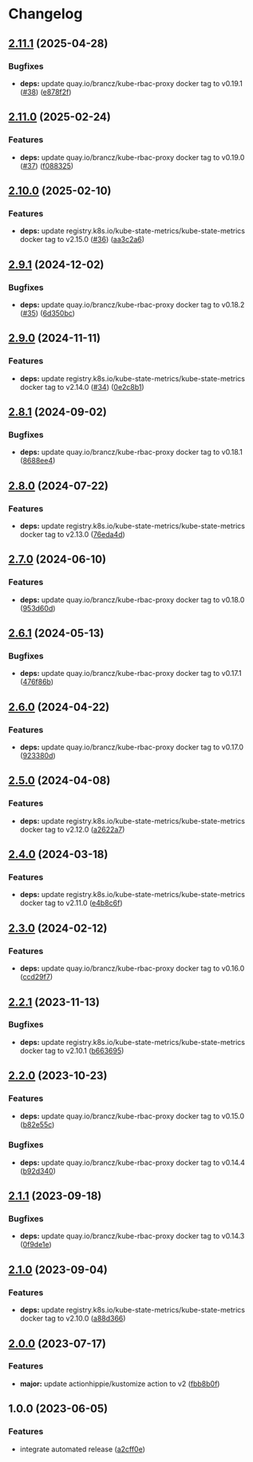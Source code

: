 # Changelog

## [2.11.1](https://github.com/kustomhippie/kubestate-metrics/compare/v2.11.0...v2.11.1) (2025-04-28)


### Bugfixes

* **deps:** update quay.io/brancz/kube-rbac-proxy docker tag to v0.19.1 ([#38](https://github.com/kustomhippie/kubestate-metrics/issues/38)) ([e878f2f](https://github.com/kustomhippie/kubestate-metrics/commit/e878f2f280d2ca11b3a521e7e7dc4888b7c7eaed))

## [2.11.0](https://github.com/kustomhippie/kubestate-metrics/compare/v2.10.0...v2.11.0) (2025-02-24)


### Features

* **deps:** update quay.io/brancz/kube-rbac-proxy docker tag to v0.19.0 ([#37](https://github.com/kustomhippie/kubestate-metrics/issues/37)) ([f088325](https://github.com/kustomhippie/kubestate-metrics/commit/f088325d6c9fd287f3187162c0f851076b8fc5d5))

## [2.10.0](https://github.com/kustomhippie/kubestate-metrics/compare/v2.9.1...v2.10.0) (2025-02-10)


### Features

* **deps:** update registry.k8s.io/kube-state-metrics/kube-state-metrics docker tag to v2.15.0 ([#36](https://github.com/kustomhippie/kubestate-metrics/issues/36)) ([aa3c2a6](https://github.com/kustomhippie/kubestate-metrics/commit/aa3c2a6b04399bcea2f8ede5d8a0c9a3ec21fdc2))

## [2.9.1](https://github.com/kustomhippie/kubestate-metrics/compare/v2.9.0...v2.9.1) (2024-12-02)


### Bugfixes

* **deps:** update quay.io/brancz/kube-rbac-proxy docker tag to v0.18.2 ([#35](https://github.com/kustomhippie/kubestate-metrics/issues/35)) ([6d350bc](https://github.com/kustomhippie/kubestate-metrics/commit/6d350bc34fb0f48fc6a100c8e0703da1c819442d))

## [2.9.0](https://github.com/kustomhippie/kubestate-metrics/compare/v2.8.1...v2.9.0) (2024-11-11)


### Features

* **deps:** update registry.k8s.io/kube-state-metrics/kube-state-metrics docker tag to v2.14.0 ([#34](https://github.com/kustomhippie/kubestate-metrics/issues/34)) ([0e2c8b1](https://github.com/kustomhippie/kubestate-metrics/commit/0e2c8b151b6e70dbd0a57ea877e64d2dada6ad08))

## [2.8.1](https://github.com/kustomhippie/kubestate-metrics/compare/v2.8.0...v2.8.1) (2024-09-02)


### Bugfixes

* **deps:** update quay.io/brancz/kube-rbac-proxy docker tag to v0.18.1 ([8688ee4](https://github.com/kustomhippie/kubestate-metrics/commit/8688ee4aff92889c19bb079a2b9db3a18c0a87d3))

## [2.8.0](https://github.com/kustomhippie/kubestate-metrics/compare/v2.7.0...v2.8.0) (2024-07-22)


### Features

* **deps:** update registry.k8s.io/kube-state-metrics/kube-state-metrics docker tag to v2.13.0 ([76eda4d](https://github.com/kustomhippie/kubestate-metrics/commit/76eda4d2674febec443d0821eae77145a924506f))

## [2.7.0](https://github.com/kustomhippie/kubestate-metrics/compare/v2.6.1...v2.7.0) (2024-06-10)


### Features

* **deps:** update quay.io/brancz/kube-rbac-proxy docker tag to v0.18.0 ([953d60d](https://github.com/kustomhippie/kubestate-metrics/commit/953d60dccdeb0b85b89f74a78889f3b7a8a942ad))

## [2.6.1](https://github.com/kustomhippie/kubestate-metrics/compare/v2.6.0...v2.6.1) (2024-05-13)


### Bugfixes

* **deps:** update quay.io/brancz/kube-rbac-proxy docker tag to v0.17.1 ([476f86b](https://github.com/kustomhippie/kubestate-metrics/commit/476f86b0673ab31a0a73d4158e8e942f92447cab))

## [2.6.0](https://github.com/kustomhippie/kubestate-metrics/compare/v2.5.0...v2.6.0) (2024-04-22)


### Features

* **deps:** update quay.io/brancz/kube-rbac-proxy docker tag to v0.17.0 ([923380d](https://github.com/kustomhippie/kubestate-metrics/commit/923380dfb7934b319f4ef289f8cdac8199f60b62))

## [2.5.0](https://github.com/kustomhippie/kubestate-metrics/compare/v2.4.0...v2.5.0) (2024-04-08)


### Features

* **deps:** update registry.k8s.io/kube-state-metrics/kube-state-metrics docker tag to v2.12.0 ([a2622a7](https://github.com/kustomhippie/kubestate-metrics/commit/a2622a7da46f455ad6f7b68ffd206777e3ca0a6f))

## [2.4.0](https://github.com/kustomhippie/kubestate-metrics/compare/v2.3.0...v2.4.0) (2024-03-18)


### Features

* **deps:** update registry.k8s.io/kube-state-metrics/kube-state-metrics docker tag to v2.11.0 ([e4b8c6f](https://github.com/kustomhippie/kubestate-metrics/commit/e4b8c6f696145cee514ff36dd049960293824807))

## [2.3.0](https://github.com/kustomhippie/kubestate-metrics/compare/v2.2.1...v2.3.0) (2024-02-12)


### Features

* **deps:** update quay.io/brancz/kube-rbac-proxy docker tag to v0.16.0 ([ccd29f7](https://github.com/kustomhippie/kubestate-metrics/commit/ccd29f75e15520833aa3e9bf4597c8b5d19efe82))

## [2.2.1](https://github.com/kustomhippie/kubestate-metrics/compare/v2.2.0...v2.2.1) (2023-11-13)


### Bugfixes

* **deps:** update registry.k8s.io/kube-state-metrics/kube-state-metrics docker tag to v2.10.1 ([b663695](https://github.com/kustomhippie/kubestate-metrics/commit/b663695ce7a72ffc2cfa9538bf2988f049f3ff3a))

## [2.2.0](https://github.com/kustomhippie/kubestate-metrics/compare/v2.1.1...v2.2.0) (2023-10-23)


### Features

* **deps:** update quay.io/brancz/kube-rbac-proxy docker tag to v0.15.0 ([b82e55c](https://github.com/kustomhippie/kubestate-metrics/commit/b82e55cec3baab07b6ffc9468f32228af33157b4))


### Bugfixes

* **deps:** update quay.io/brancz/kube-rbac-proxy docker tag to v0.14.4 ([b92d340](https://github.com/kustomhippie/kubestate-metrics/commit/b92d340d28610db226bc997318cdf957a3569741))

## [2.1.1](https://github.com/kustomhippie/kubestate-metrics/compare/v2.1.0...v2.1.1) (2023-09-18)


### Bugfixes

* **deps:** update quay.io/brancz/kube-rbac-proxy docker tag to v0.14.3 ([0f9de1e](https://github.com/kustomhippie/kubestate-metrics/commit/0f9de1ef3cf99eb653c0172fe98bd60e1165ea18))

## [2.1.0](https://github.com/kustomhippie/kubestate-metrics/compare/v2.0.0...v2.1.0) (2023-09-04)


### Features

* **deps:** update registry.k8s.io/kube-state-metrics/kube-state-metrics docker tag to v2.10.0 ([a88d366](https://github.com/kustomhippie/kubestate-metrics/commit/a88d3660486f448dc1388b6de3d9c5b80ae85f83))

## [2.0.0](https://github.com/kustomhippie/kubestate-metrics/compare/v1.0.0...v2.0.0) (2023-07-17)


### Features

* **major:** update actionhippie/kustomize action to v2 ([fbb8b0f](https://github.com/kustomhippie/kubestate-metrics/commit/fbb8b0f25fe62884a4415a693e04e6c8baa06332))

## 1.0.0 (2023-06-05)


### Features

* integrate automated release ([a2cff0e](https://github.com/kustomhippie/kubestate-metrics/commit/a2cff0ed40fca753b7de943970ee72f285e4babf))
